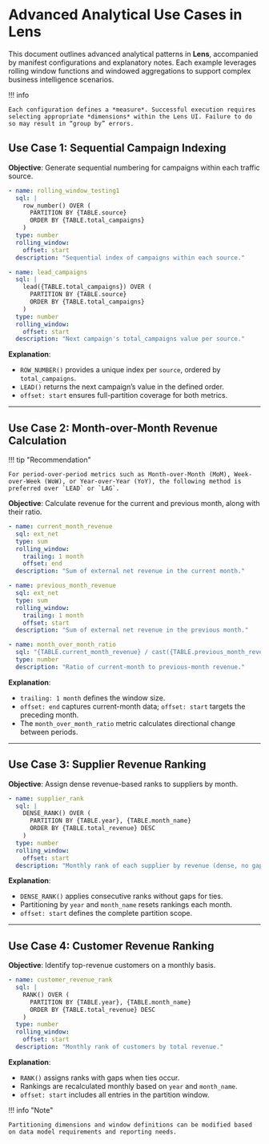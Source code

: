 # Advanced Analytical Use Cases in Lens

This document outlines advanced analytical patterns in **Lens**, accompanied by manifest configurations and explanatory notes. Each example leverages rolling window functions and windowed aggregations to support complex business intelligence scenarios.

!!! info 

    Each configuration defines a *measure*. Successful execution requires selecting appropriate *dimensions* within the Lens UI. Failure to do so may result in “group by” errors.


## Use Case 1: Sequential Campaign Indexing

**Objective**: Generate sequential numbering for campaigns within each traffic source.

```yaml
- name: rolling_window_testing1
  sql: |
    row_number() OVER (
      PARTITION BY {TABLE.source}
      ORDER BY {TABLE.total_campaigns}
    )
  type: number
  rolling_window:
    offset: start
  description: "Sequential index of campaigns within each source."

- name: lead_campaigns
  sql: |
    lead({TABLE.total_campaigns}) OVER (
      PARTITION BY {TABLE.source}
      ORDER BY {TABLE.total_campaigns}
    )
  type: number
  rolling_window:
    offset: start
  description: "Next campaign's total_campaigns value per source."
```

**Explanation**:

* `ROW_NUMBER()` provides a unique index per `source`, ordered by `total_campaigns`.
* `LEAD()` returns the next campaign’s value in the defined order.
* `offset: start` ensures full-partition coverage for both metrics.

---

## Use Case 2: Month-over-Month Revenue Calculation

!!! tip "Recommendation"

    For period-over-period metrics such as Month-over-Month (MoM), Week-over-Week (WoW), or Year-over-Year (YoY), the following method is preferred over `LEAD` or `LAG`.

**Objective**: Calculate revenue for the current and previous month, along with their ratio.

```yaml
- name: current_month_revenue
  sql: ext_net
  type: sum
  rolling_window:
    trailing: 1 month
    offset: end
  description: "Sum of external net revenue in the current month."

- name: previous_month_revenue
  sql: ext_net
  type: sum
  rolling_window:
    trailing: 1 month
    offset: start
  description: "Sum of external net revenue in the previous month."

- name: month_over_month_ratio
  sql: "{TABLE.current_month_revenue} / cast({TABLE.previous_month_revenue} AS double)"
  type: number
  description: "Ratio of current-month to previous-month revenue."
```

**Explanation**:

* `trailing: 1 month` defines the window size.
* `offset: end` captures current-month data; `offset: start` targets the preceding month.
* The `month_over_month_ratio` metric calculates directional change between periods.

---

## Use Case 3: Supplier Revenue Ranking

**Objective**: Assign dense revenue-based ranks to suppliers by month.

```yaml
- name: supplier_rank
  sql: |
    DENSE_RANK() OVER (
      PARTITION BY {TABLE.year}, {TABLE.month_name}
      ORDER BY {TABLE.total_revenue} DESC
    )
  type: number
  rolling_window:
    offset: start
  description: "Monthly rank of each supplier by revenue (dense, no gaps)."
```

**Explanation**:

* `DENSE_RANK()` applies consecutive ranks without gaps for ties.
* Partitioning by `year` and `month_name` resets rankings each month.
* `offset: start` defines the complete partition scope.

---

## Use Case 4: Customer Revenue Ranking

**Objective**: Identify top-revenue customers on a monthly basis.

```yaml
- name: customer_revenue_rank
  sql: |
    RANK() OVER (
      PARTITION BY {TABLE.year}, {TABLE.month_name}
      ORDER BY {TABLE.total_revenue} DESC
    )
  type: number
  rolling_window:
    offset: start
  description: "Monthly rank of customers by total revenue."
```

**Explanation**:

* `RANK()` assigns ranks with gaps when ties occur.
* Rankings are recalculated monthly based on `year` and `month_name`.
* `offset: start` includes all entries in the partition window.



!!! info "Note"

    Partitioning dimensions and window definitions can be modified based on data model requirements and reporting needs.


